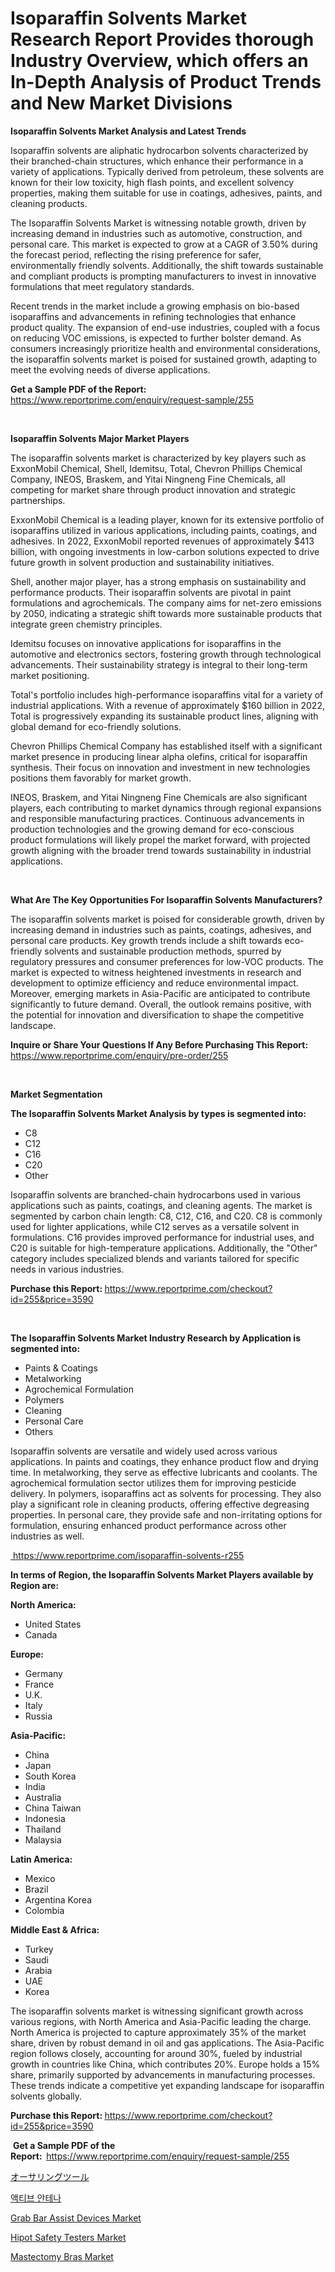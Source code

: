 <p><h1>Isoparaffin Solvents Market Research Report Provides thorough Industry Overview, which offers an In-Depth Analysis of Product Trends and New Market Divisions</h1></p><p><strong>Isoparaffin Solvents Market Analysis and Latest Trends</strong></p>
<p><p>Isoparaffin solvents are aliphatic hydrocarbon solvents characterized by their branched-chain structures, which enhance their performance in a variety of applications. Typically derived from petroleum, these solvents are known for their low toxicity, high flash points, and excellent solvency properties, making them suitable for use in coatings, adhesives, paints, and cleaning products.</p><p>The Isoparaffin Solvents Market is witnessing notable growth, driven by increasing demand in industries such as automotive, construction, and personal care. This market is expected to grow at a CAGR of 3.50% during the forecast period, reflecting the rising preference for safer, environmentally friendly solvents. Additionally, the shift towards sustainable and compliant products is prompting manufacturers to invest in innovative formulations that meet regulatory standards.</p><p>Recent trends in the market include a growing emphasis on bio-based isoparaffins and advancements in refining technologies that enhance product quality. The expansion of end-use industries, coupled with a focus on reducing VOC emissions, is expected to further bolster demand. As consumers increasingly prioritize health and environmental considerations, the isoparaffin solvents market is poised for sustained growth, adapting to meet the evolving needs of diverse applications.</p></p>
<p><strong>Get a Sample PDF of the Report:&nbsp;</strong> <a href="https://www.reportprime.com/enquiry/request-sample/255">https://www.reportprime.com/enquiry/request-sample/255</a></p>
<p>&nbsp;</p>
<p><strong>Isoparaffin Solvents Major Market Players</strong></p>
<p><p>The isoparaffin solvents market is characterized by key players such as ExxonMobil Chemical, Shell, Idemitsu, Total, Chevron Phillips Chemical Company, INEOS, Braskem, and Yitai Ningneng Fine Chemicals, all competing for market share through product innovation and strategic partnerships.</p><p>ExxonMobil Chemical is a leading player, known for its extensive portfolio of isoparaffins utilized in various applications, including paints, coatings, and adhesives. In 2022, ExxonMobil reported revenues of approximately $413 billion, with ongoing investments in low-carbon solutions expected to drive future growth in solvent production and sustainability initiatives.</p><p>Shell, another major player, has a strong emphasis on sustainability and performance products. Their isoparaffin solvents are pivotal in paint formulations and agrochemicals. The company aims for net-zero emissions by 2050, indicating a strategic shift towards more sustainable products that integrate green chemistry principles.</p><p>Idemitsu focuses on innovative applications for isoparaffins in the automotive and electronics sectors, fostering growth through technological advancements. Their sustainability strategy is integral to their long-term market positioning.</p><p>Total's portfolio includes high-performance isoparaffins vital for a variety of industrial applications. With a revenue of approximately $160 billion in 2022, Total is progressively expanding its sustainable product lines, aligning with global demand for eco-friendly solutions.</p><p>Chevron Phillips Chemical Company has established itself with a significant market presence in producing linear alpha olefins, critical for isoparaffin synthesis. Their focus on innovation and investment in new technologies positions them favorably for market growth.</p><p>INEOS, Braskem, and Yitai Ningneng Fine Chemicals are also significant players, each contributing to market dynamics through regional expansions and responsible manufacturing practices. Continuous advancements in production technologies and the growing demand for eco-conscious product formulations will likely propel the market forward, with projected growth aligning with the broader trend towards sustainability in industrial applications.</p></p>
<p>&nbsp;</p>
<p><strong>What Are The Key Opportunities For Isoparaffin Solvents Manufacturers?</strong></p>
<p><p>The isoparaffin solvents market is poised for considerable growth, driven by increasing demand in industries such as paints, coatings, adhesives, and personal care products. Key growth trends include a shift towards eco-friendly solvents and sustainable production methods, spurred by regulatory pressures and consumer preferences for low-VOC products. The market is expected to witness heightened investments in research and development to optimize efficiency and reduce environmental impact. Moreover, emerging markets in Asia-Pacific are anticipated to contribute significantly to future demand. Overall, the outlook remains positive, with the potential for innovation and diversification to shape the competitive landscape.</p></p>
<p><strong>Inquire or Share Your Questions If Any Before Purchasing This Report:</strong> <a href="https://www.reportprime.com/enquiry/pre-order/255">https://www.reportprime.com/enquiry/pre-order/255</a></p>
<p>&nbsp;</p>
<p><strong>Market Segmentation</strong></p>
<p><strong>The Isoparaffin Solvents Market Analysis by types is segmented into:</strong></p>
<p><ul><li>C8</li><li>C12</li><li>C16</li><li>C20</li><li>Other</li></ul></p>
<p><p>Isoparaffin solvents are branched-chain hydrocarbons used in various applications such as paints, coatings, and cleaning agents. The market is segmented by carbon chain length: C8, C12, C16, and C20. C8 is commonly used for lighter applications, while C12 serves as a versatile solvent in formulations. C16 provides improved performance for industrial uses, and C20 is suitable for high-temperature applications. Additionally, the "Other" category includes specialized blends and variants tailored for specific needs in various industries.</p></p>
<p><strong>Purchase this Report:&nbsp;</strong><a href="https://www.reportprime.com/checkout?id=255&price=3590">https://www.reportprime.com/checkout?id=255&price=3590</a></p>
<p>&nbsp;</p>
<p><strong>The Isoparaffin Solvents Market Industry Research by Application is segmented into:</strong></p>
<p><ul><li>Paints & Coatings</li><li>Metalworking</li><li>Agrochemical Formulation</li><li>Polymers</li><li>Cleaning</li><li>Personal Care</li><li>Others</li></ul></p>
<p><p>Isoparaffin solvents are versatile and widely used across various applications. In paints and coatings, they enhance product flow and drying time. In metalworking, they serve as effective lubricants and coolants. The agrochemical formulation sector utilizes them for improving pesticide delivery. In polymers, isoparaffins act as solvents for processing. They also play a significant role in cleaning products, offering effective degreasing properties. In personal care, they provide safe and non-irritating options for formulation, ensuring enhanced product performance across other industries as well.</p></p>
<p><a href="https://www.reportprime.com/isoparaffin-solvents-r255">&nbsp;https://www.reportprime.com/isoparaffin-solvents-r255</a></p>
<p><strong>In terms of Region, the Isoparaffin Solvents Market Players available by Region are:</strong></p>
<p>
    <p> <strong> North America: </strong>
        <ul>
            <li>United States</li>
            <li>Canada</li>
        </ul>
        </p> 
    <p> <strong> Europe: </strong>
        <ul>
            <li>Germany</li>
            <li>France</li>
            <li>U.K.</li>
            <li>Italy</li>
            <li>Russia</li>
        </ul>
        </p> 
    <p> <strong> Asia-Pacific: </strong>
        <ul>
            <li>China</li>
            <li>Japan</li>
            <li>South Korea</li>
            <li>India</li>
            <li>Australia</li>
            <li>China Taiwan</li>
            <li>Indonesia</li>
            <li>Thailand</li>
            <li>Malaysia</li>
        </ul>
        </p> 
    <p> <strong> Latin America: </strong>
        <ul>
            <li>Mexico</li>
            <li>Brazil</li>
            <li>Argentina Korea</li>
            <li>Colombia</li>
        </ul>
        </p> 
    <p> <strong> Middle East & Africa: </strong>
        <ul>
            <li>Turkey</li>
            <li>Saudi</li>
            <li>Arabia</li>
            <li>UAE</li>
            <li>Korea</li>
        </ul>
    </p>
    </p>
<p><p>The isoparaffin solvents market is witnessing significant growth across various regions, with North America and Asia-Pacific leading the charge. North America is projected to capture approximately 35% of the market share, driven by robust demand in oil and gas applications. The Asia-Pacific region follows closely, accounting for around 30%, fueled by industrial growth in countries like China, which contributes 20%. Europe holds a 15% share, primarily supported by advancements in manufacturing processes. These trends indicate a competitive yet expanding landscape for isoparaffin solvents globally.</p></p>
<p><strong>Purchase this Report: </strong><a href="https://www.reportprime.com/checkout?id=255&price=3590">https://www.reportprime.com/checkout?id=255&price=3590</a></p>
<p>&nbsp;<strong>Get a Sample PDF of the Report:&nbsp;&nbsp;</strong><a href="https://www.reportprime.com/enquiry/request-sample/255">https://www.reportprime.com/enquiry/request-sample/255</a></p>
<p><strong></strong></p>
<p><p><a href="https://medium.com/@ertg45hg/%E3%82%B0%E3%83%AD%E3%83%BC%E3%83%90%E3%83%AB%E8%91%97%E8%80%85%E3%83%84%E3%83%BC%E3%83%AB%E5%B8%82%E5%A0%B4%E3%81%AE%E5%8C%85%E6%8B%AC%E7%9A%84%E3%81%AA%E5%88%86%E6%9E%90-%E6%88%90%E9%95%B7%E3%83%88%E3%83%AC%E3%83%B3%E3%83%89%E3%81%A8%E5%B8%82%E5%A0%B4%E4%BA%88%E6%B8%AC-2024%E5%B9%B4-2031%E5%B9%B4-8affb5710b0f">オーサリングツール</a></p><p><a href="https://medium.com/@avaoneill70/%EB%8A%A5%EB%8F%99-%EC%95%88%ED%85%8C%EB%82%98-%EC%8B%9C%EC%9E%A5-%ED%98%81%EB%AA%85-2024-2031-%ED%96%A5%ED%9B%84-10%EB%85%84%EC%9D%84-%ED%98%95%EC%84%B1%ED%95%98%EB%8A%94-%EC%8B%9C%EC%9E%A5-%EB%8F%99%ED%96%A5-dd7714c596fa">액티브 안테나</a></p><p><a href="https://issuu.com/reportprime-2/docs/grab-bar-assist-devices-market-size_31ddd832f64883">Grab Bar Assist Devices Market</a></p><p><a href="https://www.linkedin.com/pulse/unveiling-market-trends-global-hipot-safety-testers-growth-dlmme?trackingId=x5ImMZuURmiIoGTLxdncfg%3D%3D">Hipot Safety Testers Market</a></p><p><a href="https://medium.com/@alan.buckland656/mastectomy-bras-market-size-growth-trends-statistics-forecasts-2024-2031-a848386092b4">Mastectomy Bras Market</a></p></p>